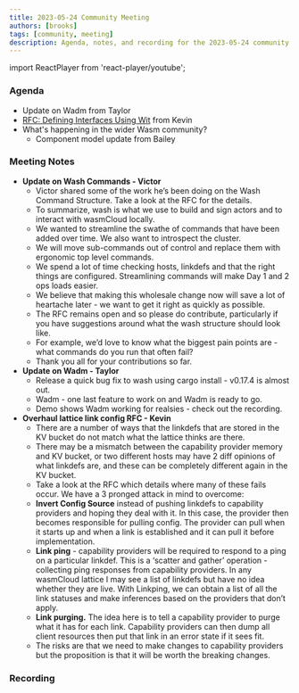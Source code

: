 ```yaml
---
title: 2023-05-24 Community Meeting
authors: [brooks]
tags: [community, meeting]
description: Agenda, notes, and recording for the 2023-05-24 community meeting
---
```


import ReactPlayer from 'react-player/youtube';

### Agenda

- Update on Wadm from Taylor
- [RFC: Defining Interfaces Using Wit](https://github.com/wasmCloud/wasmCloud/issues/336) from Kevin
- What's happening in the wider Wasm community?
  - Component model update from Bailey

<!--truncate-->

### Meeting Notes

- **Update on Wash Commands - Victor**
  - Victor shared some of the work he’s been doing on the Wash Command Structure. Take a look at the RFC for the details.
  - To summarize, wash is what we use to build and sign actors and to interact with wasmCloud locally.
  - We wanted to streamline the swathe of commands that have been added over time. We also want to introspect the cluster.
  - We will move sub-commands out of control and replace them with ergonomic top level commands.
  - We spend a lot of time checking hosts, linkdefs and that the right things are configured. Streamlining commands will make Day 1 and 2 ops loads easier.
  - We believe that making this wholesale change now will save a lot of heartache later - we want to get it right as quickly as possible.
  - The RFC remains open and so please do contribute, particularly if you have suggestions around what the wash structure should look like.
  - For example, we’d love to know what the biggest pain points are - what commands do you run that often fail?
  - Thank you all for your contributions so far.
- **Update on Wadm - Taylor**
  - Release a quick bug fix to wash using cargo install - v0.17.4 is almost out.
  - Wadm - one last feature to work on and Wadm is ready to go.
  - Demo shows Wadm working for realsies - check out the recording.
- **Overhaul lattice link config RFC - Kevin**
  - There are a number of ways that the linkdefs that are stored in the KV bucket do not match what the lattice thinks are there.
  - There may be a mismatch between the capability provider memory and KV bucket, or two different hosts may have 2 diff opinions of what linkdefs are, and these can be completely different again in the KV bucket.
  - Take a look at the RFC which details where many of these fails occur. We have a 3 pronged attack in mind to overcome:
  - **Invert Config Source** instead of pushing linkdefs to capability providers and hoping they deal with it. In this case, the provider then becomes responsible for pulling config. The provider can pull when it starts up and when a link is established and it can pull it before implementation.
  - **Link ping** - capability providers will be required to respond to a ping on a particular linkdef. This is a ‘scatter and gather’ operation - collecting ping responses from capability providers. In any wasmCloud lattice I may see a list of linkdefs but have no idea whether they are live. With Linkping, we can obtain a list of all the link statuses and make inferences based on the providers that don’t apply.
  - **Link purging.** The idea here is to tell a capability provider to purge what it has for each link. Capability providers can then dump all client resources then put that link in an error state if it sees fit.
  - The risks are that we need to make changes to capability providers but the proposition is that it will be worth the breaking changes.

### Recording

<ReactPlayer url='https://youtu.be/Mb8WCerH_PI' controls />
